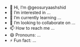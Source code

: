 - 👋 Hi, I’m @geosuryaashshid
- 👀 I’m interested in ...
- 🌱 I’m currently learning ...
- 💞️ I’m looking to collaborate on ...
- 📫 How to reach me ...
- 😄 Pronouns: ...
- ⚡ Fun fact: ...

<!---
geosuryaashshid/geosuryaashshid is a ✨ special ✨ repository because its `README.md` (this file) appears on your GitHub profile.
You can click the Preview link to take a look at your changes.
--->
